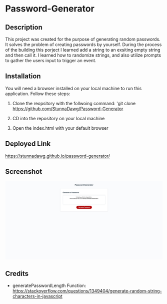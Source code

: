 # Password-Generator

## Description

This project was created for the purpose of generating random passwords. It solves the problem of creating passwords by yourself.
During the process of the building this porject I learned add a string to an exsiting empty string and then call it. I learned how to randomize strings, and also utilize prompts to gather the users input to trigger an event.

## Installation

You will need a browser installed on your local machine to run this application. Follow these steps:

1. Clone the reopsitory with the follwoing command: 'git clone https://github.com/StunnaDawg/Password-Generator

2. CD into the repository on your local machine

3. Open the index.html with your default browser

## Deployed Link

https://stunnadawg.github.io/password-generator/

## Screenshot

![Alt text](./Assets/password-generator-screenshot.html.png)

## Credits

- generatePasswordLength Function:
    https://stackoverflow.com/questions/1349404/generate-random-string-characters-in-javascript
